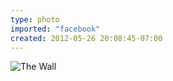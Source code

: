 ```yaml
---
type: photo
imported: "facebook"
created: 2012-05-26 20:08:45-07:00
---
```

![The Wall](/media/images/photos/2012/05/IMG_1027.jpg)
